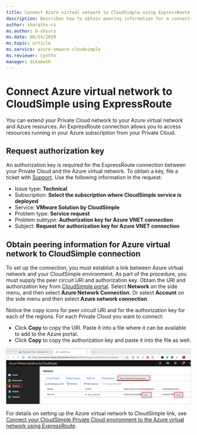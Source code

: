 ```yaml
--- 
title: Connect Azure virtual network to CloudSimple using ExpressRoute
description: Describes how to obtain peering information for a connection between the Azure virtual network and your CloudSimple environment
author: sharaths-cs
ms.author: b-shsury 
ms.date: 08/14/2019 
ms.topic: article 
ms.service: azure-vmware-cloudsimple 
ms.reviewer: cynthn 
manager: dikamath 
---
```


# Connect Azure virtual network to CloudSimple using ExpressRoute

You can extend your Private Cloud network to your Azure virtual network and Azure resources. An ExpressRoute connection allows you to access resources running in your Azure subscription from your Private Cloud.

## Request authorization key

An authorization key is required for the ExpressRoute connection between your Private Cloud and the Azure virtual network. To obtain a key, file a ticket with <a href="https://portal.azure.com/#blade/Microsoft_Azure_Support/HelpAndSupportBlade/newsupportrequest" target="_blank">Support</a>.  Use the following information in the request:

* Issue type: **Technical**
* Subscription: **Select the subscription where CloudSimple service is deployed**
* Service: **VMware Solution by CloudSimple**
* Problem type: **Service request**
* Problem subtype: **Authorization key for Azure VNET connection**
* Subject: **Request for authorization key for Azure VNET connection**

## Obtain peering information for Azure virtual network to CloudSimple connection

To set up the connection, you must establish a link between Azure virtual network and your CloudSimple environment.  As part of the procedure, you must supply the peer circuit URI and authorization key. Obtain the URI and authorization key from [CloudSimple portal](access-cloudsimple-portal.md).  Select **Network** on the side menu, and then select **Azure Network Connection**. Or select **Account** on the side menu and then select **Azure network connection**.

Notice the copy icons for peer circuit URI and for the authorization key for each of the regions. For each Private Cloud you want to connect:

* Click **Copy** to copy the URI. Paste it into a file where it can be available to add to the Azure portal.  
* Click **Copy** to copy the authorization key and paste it into the file as well.

![Virtual Network Connection page](media/network-virt-conn-page.png)

For details on setting up the Azure virtual network to CloudSimple link, see [Connect your CloudSimple Private Cloud environment to the Azure virtual network using ExpressRoute](azure-expressroute-connection.md).
